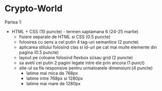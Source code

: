 # Crypto-World
Partea 1:
- HTML + CSS (10 puncte) - termen saptamana 6 (24-25 martie)
  - fisiere separate de HTML si CSS (0.5 puncte)
  - folosirea cu sens a cel putin 4 tag-uri semantice (2 puncte)
  - aplicarea stilului folosind clas si id-uri pe cat mai multe elemente din pagina (0.5 puncte)
  - layout pe coloane folosind flexbox si/sau grid (2 puncte)
  - sa aveti cel putin 2 pagini legate intre ele prin ancora (1 punct)
  - site-ul sa fie responsive pentru urmatoarele dimensiuni:(4 puncte)
    - latime mai mica de 768px
    - latime intre 768px si 1280px
    - latime mai mare de 1280px 
